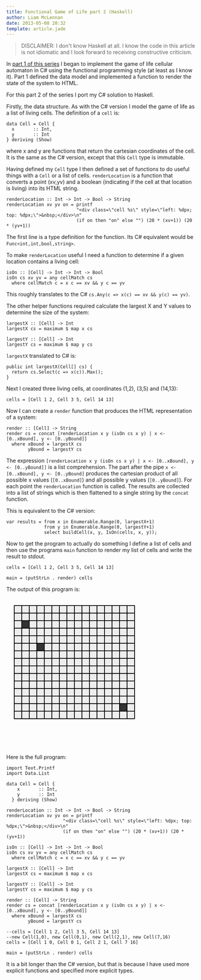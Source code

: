 ```yaml
---
title: Functional Game of Life part 2 (Haskell)
author: Liam McLennan
date: 2013-05-08 20:32
template: article.jade
---
```


<style>
.cell {
    border: 2px solid black;
    width: 18px;
    height: 18px;
    position: absolute;background-color: #eee;
}
.on {
    background-color: #333;
}
</style>

> DISCLAIMER: I don't know Haskell at all. I know the code in this article is not idiomatic and I look forward to receiving constructive criticism.

In [part 1 of this series](../2013-05-06-functional-game-of-life/) I began to implement the game of life cellular automaton in C# using the functional programming style (at least as I know it). Part 1 defined the data model and implemented a function to render the state of the system to HTML. 

For this part 2 of the series I port my C# solution to Haskell. 

Firstly, the data structure. As with the C# version I model the game of life as a list of living cells. The definition of a `cell` is:

    data Cell = Cell {
      x       :: Int,
      y       :: Int
    } deriving (Show)

where x and y are functions that return the cartesian coordinates of the cell. It is the same as the C# version, except that this `Cell` type is immutable.

Having defined my `Cell` type I then defined a set of functions to do useful things with a `Cell` or a list of cells. `renderLocation` is a function that converts a point (xv,yv) and a boolean (indicating if the cell at that location is living) into its HTML string.

    renderLocation :: Int -> Int -> Bool -> String
    renderLocation xv yv on = printf 
                              "<div class=\"cell %s\" style=\"left: %dpx; top: %dpx;\">&nbsp;</div>\n" 
                              (if on then "on" else "") (20 * (xv+1)) (20 * (yv+1))

The first line is a type definition for the function. Its C# equivalent would be `Func<int,int,bool,string>`.

To make `renderLocation` useful I need a function to determine if a given location contains a living cell:

    isOn :: [Cell] -> Int -> Int -> Bool
    isOn cs xv yv = any cellMatch cs
      where cellMatch c = x c == xv && y c == yv

This roughly translates to the C# `cs.Any(c => x(c) == xv && y(c) == yv)`.

The other helper functions required calculate the largest X and Y values to determine the size of the system:

    largestX :: [Cell] -> Int
    largestX cs = maximum $ map x cs

    largestY :: [Cell] -> Int
    largestY cs = maximum $ map y cs

`largestX` translated to C# is:

    public int largestX(Cell[] cs) {
      return cs.Select(c => x(c)).Max();
    }

Next I created three living cells, at coordinates (1,2), (3,5) and (14,13):

    cells = [Cell 1 2, Cell 3 5, Cell 14 13]

Now I can create a `render` function that produces the HTML representation of a system:

    render :: [Cell] -> String
    render cs = concat [renderLocation x y (isOn cs x y) | x <- [0..xBound], y <- [0..yBound]]
      where xBound = largestX cs
            yBound = largestY cs

The expression `[renderLocation x y (isOn cs x y) | x <- [0..xBound], y <- [0..yBound]]` is a list comprehension. The part after the pipe `x <- [0..xBound], y <- [0..yBound]` produces the cartesian product of all possible x values (`[0..xBound]`) and all possible y values (`[0..yBound]`). For each point the `renderLocation` function is called. The results are collected into a list of strings which is then flattened to a single string by the `concat` function.

This is equivalent to the C# version:

    var results = from x in Enumerable.Range(0, largestX+1)
                  from y in Enumerable.Range(0, largestY+1)
                  select buildCell(x, y, IsOn(cells, x, y));

Now to get the program to actually do something I define a list of cells and then use the programs `main` function to render my list of cells and write the result to stdout.

    cells = [Cell 1 2, Cell 3 5, Cell 14 13]

    main = (putStrLn . render) cells

The output of this program is:

<div style="clear:both;height: 400px;">
<div style="position:relative">
  <div style="left: 20px; top: 20px;" class="cell ">&nbsp;</div>
  <div style="left: 20px; top: 40px;" class="cell ">&nbsp;</div>
  <div style="left: 20px; top: 60px;" class="cell ">&nbsp;</div>
  <div style="left: 20px; top: 80px;" class="cell ">&nbsp;</div>
  <div style="left: 20px; top: 100px;" class="cell ">&nbsp;</div>
  <div style="left: 20px; top: 120px;" class="cell ">&nbsp;</div>
  <div style="left: 20px; top: 140px;" class="cell ">&nbsp;</div>
  <div style="left: 20px; top: 160px;" class="cell ">&nbsp;</div>
  <div style="left: 20px; top: 180px;" class="cell ">&nbsp;</div>
  <div style="left: 20px; top: 200px;" class="cell ">&nbsp;</div>
  <div style="left: 20px; top: 220px;" class="cell ">&nbsp;</div>
  <div style="left: 20px; top: 240px;" class="cell ">&nbsp;</div>
  <div style="left: 20px; top: 260px;" class="cell ">&nbsp;</div>
  <div style="left: 20px; top: 280px;" class="cell ">&nbsp;</div>
  <div style="left: 20px; top: 300px;" class="cell ">&nbsp;</div>
  <div style="left: 40px; top: 20px;" class="cell ">&nbsp;</div>
  <div style="left: 40px; top: 40px;" class="cell ">&nbsp;</div>
  <div style="left: 40px; top: 60px;" class="cell on">&nbsp;</div>
  <div style="left: 40px; top: 80px;" class="cell ">&nbsp;</div>
  <div style="left: 40px; top: 100px;" class="cell ">&nbsp;</div>
  <div style="left: 40px; top: 120px;" class="cell ">&nbsp;</div>
  <div style="left: 40px; top: 140px;" class="cell ">&nbsp;</div>
  <div style="left: 40px; top: 160px;" class="cell ">&nbsp;</div>
  <div style="left: 40px; top: 180px;" class="cell ">&nbsp;</div>
  <div style="left: 40px; top: 200px;" class="cell ">&nbsp;</div>
  <div style="left: 40px; top: 220px;" class="cell ">&nbsp;</div>
  <div style="left: 40px; top: 240px;" class="cell ">&nbsp;</div>
  <div style="left: 40px; top: 260px;" class="cell ">&nbsp;</div>
  <div style="left: 40px; top: 280px;" class="cell ">&nbsp;</div>
  <div style="left: 40px; top: 300px;" class="cell ">&nbsp;</div>
  <div style="left: 60px; top: 20px;" class="cell ">&nbsp;</div>
  <div style="left: 60px; top: 40px;" class="cell ">&nbsp;</div>
  <div style="left: 60px; top: 60px;" class="cell ">&nbsp;</div>
  <div style="left: 60px; top: 80px;" class="cell ">&nbsp;</div>
  <div style="left: 60px; top: 100px;" class="cell ">&nbsp;</div>
  <div style="left: 60px; top: 120px;" class="cell ">&nbsp;</div>
  <div style="left: 60px; top: 140px;" class="cell ">&nbsp;</div>
  <div style="left: 60px; top: 160px;" class="cell ">&nbsp;</div>
  <div style="left: 60px; top: 180px;" class="cell ">&nbsp;</div>
  <div style="left: 60px; top: 200px;" class="cell ">&nbsp;</div>
  <div style="left: 60px; top: 220px;" class="cell ">&nbsp;</div>
  <div style="left: 60px; top: 240px;" class="cell ">&nbsp;</div>
  <div style="left: 60px; top: 260px;" class="cell ">&nbsp;</div>
  <div style="left: 60px; top: 280px;" class="cell ">&nbsp;</div>
  <div style="left: 60px; top: 300px;" class="cell ">&nbsp;</div>
  <div style="left: 80px; top: 20px;" class="cell ">&nbsp;</div>
  <div style="left: 80px; top: 40px;" class="cell ">&nbsp;</div>
  <div style="left: 80px; top: 60px;" class="cell ">&nbsp;</div>
  <div style="left: 80px; top: 80px;" class="cell ">&nbsp;</div>
  <div style="left: 80px; top: 100px;" class="cell ">&nbsp;</div>
  <div style="left: 80px; top: 120px;" class="cell on">&nbsp;</div>
  <div style="left: 80px; top: 140px;" class="cell ">&nbsp;</div>
  <div style="left: 80px; top: 160px;" class="cell ">&nbsp;</div>
  <div style="left: 80px; top: 180px;" class="cell ">&nbsp;</div>
  <div style="left: 80px; top: 200px;" class="cell ">&nbsp;</div>
  <div style="left: 80px; top: 220px;" class="cell ">&nbsp;</div>
  <div style="left: 80px; top: 240px;" class="cell ">&nbsp;</div>
  <div style="left: 80px; top: 260px;" class="cell ">&nbsp;</div>
  <div style="left: 80px; top: 280px;" class="cell ">&nbsp;</div>
  <div style="left: 80px; top: 300px;" class="cell ">&nbsp;</div>
  <div style="left: 100px; top: 20px;" class="cell ">&nbsp;</div>
  <div style="left: 100px; top: 40px;" class="cell ">&nbsp;</div>
  <div style="left: 100px; top: 60px;" class="cell ">&nbsp;</div>
  <div style="left: 100px; top: 80px;" class="cell ">&nbsp;</div>
  <div style="left: 100px; top: 100px;" class="cell ">&nbsp;</div>
  <div style="left: 100px; top: 120px;" class="cell ">&nbsp;</div>
  <div style="left: 100px; top: 140px;" class="cell ">&nbsp;</div>
  <div style="left: 100px; top: 160px;" class="cell ">&nbsp;</div>
  <div style="left: 100px; top: 180px;" class="cell ">&nbsp;</div>
  <div style="left: 100px; top: 200px;" class="cell ">&nbsp;</div>
  <div style="left: 100px; top: 220px;" class="cell ">&nbsp;</div>
  <div style="left: 100px; top: 240px;" class="cell ">&nbsp;</div>
  <div style="left: 100px; top: 260px;" class="cell ">&nbsp;</div>
  <div style="left: 100px; top: 280px;" class="cell ">&nbsp;</div>
  <div style="left: 100px; top: 300px;" class="cell ">&nbsp;</div>
  <div style="left: 120px; top: 20px;" class="cell ">&nbsp;</div>
  <div style="left: 120px; top: 40px;" class="cell ">&nbsp;</div>
  <div style="left: 120px; top: 60px;" class="cell ">&nbsp;</div>
  <div style="left: 120px; top: 80px;" class="cell ">&nbsp;</div>
  <div style="left: 120px; top: 100px;" class="cell ">&nbsp;</div>
  <div style="left: 120px; top: 120px;" class="cell ">&nbsp;</div>
  <div style="left: 120px; top: 140px;" class="cell ">&nbsp;</div>
  <div style="left: 120px; top: 160px;" class="cell ">&nbsp;</div>
  <div style="left: 120px; top: 180px;" class="cell ">&nbsp;</div>
  <div style="left: 120px; top: 200px;" class="cell ">&nbsp;</div>
  <div style="left: 120px; top: 220px;" class="cell ">&nbsp;</div>
  <div style="left: 120px; top: 240px;" class="cell ">&nbsp;</div>
  <div style="left: 120px; top: 260px;" class="cell ">&nbsp;</div>
  <div style="left: 120px; top: 280px;" class="cell ">&nbsp;</div>
  <div style="left: 120px; top: 300px;" class="cell ">&nbsp;</div>
  <div style="left: 140px; top: 20px;" class="cell ">&nbsp;</div>
  <div style="left: 140px; top: 40px;" class="cell ">&nbsp;</div>
  <div style="left: 140px; top: 60px;" class="cell ">&nbsp;</div>
  <div style="left: 140px; top: 80px;" class="cell ">&nbsp;</div>
  <div style="left: 140px; top: 100px;" class="cell ">&nbsp;</div>
  <div style="left: 140px; top: 120px;" class="cell ">&nbsp;</div>
  <div style="left: 140px; top: 140px;" class="cell ">&nbsp;</div>
  <div style="left: 140px; top: 160px;" class="cell ">&nbsp;</div>
  <div style="left: 140px; top: 180px;" class="cell ">&nbsp;</div>
  <div style="left: 140px; top: 200px;" class="cell ">&nbsp;</div>
  <div style="left: 140px; top: 220px;" class="cell ">&nbsp;</div>
  <div style="left: 140px; top: 240px;" class="cell ">&nbsp;</div>
  <div style="left: 140px; top: 260px;" class="cell ">&nbsp;</div>
  <div style="left: 140px; top: 280px;" class="cell ">&nbsp;</div>
  <div style="left: 140px; top: 300px;" class="cell ">&nbsp;</div>
  <div style="left: 160px; top: 20px;" class="cell ">&nbsp;</div>
  <div style="left: 160px; top: 40px;" class="cell ">&nbsp;</div>
  <div style="left: 160px; top: 60px;" class="cell ">&nbsp;</div>
  <div style="left: 160px; top: 80px;" class="cell ">&nbsp;</div>
  <div style="left: 160px; top: 100px;" class="cell ">&nbsp;</div>
  <div style="left: 160px; top: 120px;" class="cell ">&nbsp;</div>
  <div style="left: 160px; top: 140px;" class="cell ">&nbsp;</div>
  <div style="left: 160px; top: 160px;" class="cell ">&nbsp;</div>
  <div style="left: 160px; top: 180px;" class="cell ">&nbsp;</div>
  <div style="left: 160px; top: 200px;" class="cell ">&nbsp;</div>
  <div style="left: 160px; top: 220px;" class="cell ">&nbsp;</div>
  <div style="left: 160px; top: 240px;" class="cell ">&nbsp;</div>
  <div style="left: 160px; top: 260px;" class="cell ">&nbsp;</div>
  <div style="left: 160px; top: 280px;" class="cell ">&nbsp;</div>
  <div style="left: 160px; top: 300px;" class="cell ">&nbsp;</div>
  <div style="left: 180px; top: 20px;" class="cell ">&nbsp;</div>
  <div style="left: 180px; top: 40px;" class="cell ">&nbsp;</div>
  <div style="left: 180px; top: 60px;" class="cell ">&nbsp;</div>
  <div style="left: 180px; top: 80px;" class="cell ">&nbsp;</div>
  <div style="left: 180px; top: 100px;" class="cell ">&nbsp;</div>
  <div style="left: 180px; top: 120px;" class="cell ">&nbsp;</div>
  <div style="left: 180px; top: 140px;" class="cell ">&nbsp;</div>
  <div style="left: 180px; top: 160px;" class="cell ">&nbsp;</div>
  <div style="left: 180px; top: 180px;" class="cell ">&nbsp;</div>
  <div style="left: 180px; top: 200px;" class="cell ">&nbsp;</div>
  <div style="left: 180px; top: 220px;" class="cell ">&nbsp;</div>
  <div style="left: 180px; top: 240px;" class="cell ">&nbsp;</div>
  <div style="left: 180px; top: 260px;" class="cell ">&nbsp;</div>
  <div style="left: 180px; top: 280px;" class="cell ">&nbsp;</div>
  <div style="left: 180px; top: 300px;" class="cell ">&nbsp;</div>
  <div style="left: 200px; top: 20px;" class="cell ">&nbsp;</div>
  <div style="left: 200px; top: 40px;" class="cell ">&nbsp;</div>
  <div style="left: 200px; top: 60px;" class="cell ">&nbsp;</div>
  <div style="left: 200px; top: 80px;" class="cell ">&nbsp;</div>
  <div style="left: 200px; top: 100px;" class="cell ">&nbsp;</div>
  <div style="left: 200px; top: 120px;" class="cell ">&nbsp;</div>
  <div style="left: 200px; top: 140px;" class="cell ">&nbsp;</div>
  <div style="left: 200px; top: 160px;" class="cell ">&nbsp;</div>
  <div style="left: 200px; top: 180px;" class="cell ">&nbsp;</div>
  <div style="left: 200px; top: 200px;" class="cell ">&nbsp;</div>
  <div style="left: 200px; top: 220px;" class="cell ">&nbsp;</div>
  <div style="left: 200px; top: 240px;" class="cell ">&nbsp;</div>
  <div style="left: 200px; top: 260px;" class="cell ">&nbsp;</div>
  <div style="left: 200px; top: 280px;" class="cell ">&nbsp;</div>
  <div style="left: 200px; top: 300px;" class="cell ">&nbsp;</div>
  <div style="left: 220px; top: 20px;" class="cell ">&nbsp;</div>
  <div style="left: 220px; top: 40px;" class="cell ">&nbsp;</div>
  <div style="left: 220px; top: 60px;" class="cell ">&nbsp;</div>
  <div style="left: 220px; top: 80px;" class="cell ">&nbsp;</div>
  <div style="left: 220px; top: 100px;" class="cell ">&nbsp;</div>
  <div style="left: 220px; top: 120px;" class="cell ">&nbsp;</div>
  <div style="left: 220px; top: 140px;" class="cell ">&nbsp;</div>
  <div style="left: 220px; top: 160px;" class="cell ">&nbsp;</div>
  <div style="left: 220px; top: 180px;" class="cell ">&nbsp;</div>
  <div style="left: 220px; top: 200px;" class="cell ">&nbsp;</div>
  <div style="left: 220px; top: 220px;" class="cell ">&nbsp;</div>
  <div style="left: 220px; top: 240px;" class="cell ">&nbsp;</div>
  <div style="left: 220px; top: 260px;" class="cell ">&nbsp;</div>
  <div style="left: 220px; top: 280px;" class="cell ">&nbsp;</div>
  <div style="left: 220px; top: 300px;" class="cell ">&nbsp;</div>
  <div style="left: 240px; top: 20px;" class="cell ">&nbsp;</div>
  <div style="left: 240px; top: 40px;" class="cell ">&nbsp;</div>
  <div style="left: 240px; top: 60px;" class="cell ">&nbsp;</div>
  <div style="left: 240px; top: 80px;" class="cell ">&nbsp;</div>
  <div style="left: 240px; top: 100px;" class="cell ">&nbsp;</div>
  <div style="left: 240px; top: 120px;" class="cell ">&nbsp;</div>
  <div style="left: 240px; top: 140px;" class="cell ">&nbsp;</div>
  <div style="left: 240px; top: 160px;" class="cell ">&nbsp;</div>
  <div style="left: 240px; top: 180px;" class="cell ">&nbsp;</div>
  <div style="left: 240px; top: 200px;" class="cell ">&nbsp;</div>
  <div style="left: 240px; top: 220px;" class="cell ">&nbsp;</div>
  <div style="left: 240px; top: 240px;" class="cell ">&nbsp;</div>
  <div style="left: 240px; top: 260px;" class="cell ">&nbsp;</div>
  <div style="left: 240px; top: 280px;" class="cell ">&nbsp;</div>
  <div style="left: 240px; top: 300px;" class="cell ">&nbsp;</div>
  <div style="left: 260px; top: 20px;" class="cell ">&nbsp;</div>
  <div style="left: 260px; top: 40px;" class="cell ">&nbsp;</div>
  <div style="left: 260px; top: 60px;" class="cell ">&nbsp;</div>
  <div style="left: 260px; top: 80px;" class="cell ">&nbsp;</div>
  <div style="left: 260px; top: 100px;" class="cell ">&nbsp;</div>
  <div style="left: 260px; top: 120px;" class="cell ">&nbsp;</div>
  <div style="left: 260px; top: 140px;" class="cell ">&nbsp;</div>
  <div style="left: 260px; top: 160px;" class="cell ">&nbsp;</div>
  <div style="left: 260px; top: 180px;" class="cell ">&nbsp;</div>
  <div style="left: 260px; top: 200px;" class="cell ">&nbsp;</div>
  <div style="left: 260px; top: 220px;" class="cell ">&nbsp;</div>
  <div style="left: 260px; top: 240px;" class="cell ">&nbsp;</div>
  <div style="left: 260px; top: 260px;" class="cell ">&nbsp;</div>
  <div style="left: 260px; top: 280px;" class="cell ">&nbsp;</div>
  <div style="left: 260px; top: 300px;" class="cell ">&nbsp;</div>
  <div style="left: 280px; top: 20px;" class="cell ">&nbsp;</div>
  <div style="left: 280px; top: 40px;" class="cell ">&nbsp;</div>
  <div style="left: 280px; top: 60px;" class="cell ">&nbsp;</div>
  <div style="left: 280px; top: 80px;" class="cell ">&nbsp;</div>
  <div style="left: 280px; top: 100px;" class="cell ">&nbsp;</div>
  <div style="left: 280px; top: 120px;" class="cell ">&nbsp;</div>
  <div style="left: 280px; top: 140px;" class="cell ">&nbsp;</div>
  <div style="left: 280px; top: 160px;" class="cell ">&nbsp;</div>
  <div style="left: 280px; top: 180px;" class="cell ">&nbsp;</div>
  <div style="left: 280px; top: 200px;" class="cell ">&nbsp;</div>
  <div style="left: 280px; top: 220px;" class="cell ">&nbsp;</div>
  <div style="left: 280px; top: 240px;" class="cell ">&nbsp;</div>
  <div style="left: 280px; top: 260px;" class="cell ">&nbsp;</div>
  <div style="left: 280px; top: 280px;" class="cell ">&nbsp;</div>
  <div style="left: 280px; top: 300px;" class="cell ">&nbsp;</div>
  <div style="left: 300px; top: 20px;" class="cell ">&nbsp;</div>
  <div style="left: 300px; top: 40px;" class="cell ">&nbsp;</div>
  <div style="left: 300px; top: 60px;" class="cell ">&nbsp;</div>
  <div style="left: 300px; top: 80px;" class="cell ">&nbsp;</div>
  <div style="left: 300px; top: 100px;" class="cell ">&nbsp;</div>
  <div style="left: 300px; top: 120px;" class="cell ">&nbsp;</div>
  <div style="left: 300px; top: 140px;" class="cell ">&nbsp;</div>
  <div style="left: 300px; top: 160px;" class="cell ">&nbsp;</div>
  <div style="left: 300px; top: 180px;" class="cell ">&nbsp;</div>
  <div style="left: 300px; top: 200px;" class="cell ">&nbsp;</div>
  <div style="left: 300px; top: 220px;" class="cell ">&nbsp;</div>
  <div style="left: 300px; top: 240px;" class="cell ">&nbsp;</div>
  <div style="left: 300px; top: 260px;" class="cell ">&nbsp;</div>
  <div style="left: 300px; top: 280px;" class="cell on">&nbsp;</div>
  <div style="left: 300px; top: 300px;" class="cell ">&nbsp;</div>
  <div style="left: 320px; top: 20px;" class="cell ">&nbsp;</div>
  <div style="left: 320px; top: 40px;" class="cell ">&nbsp;</div>
  <div style="left: 320px; top: 60px;" class="cell ">&nbsp;</div>
  <div style="left: 320px; top: 80px;" class="cell ">&nbsp;</div>
  <div style="left: 320px; top: 100px;" class="cell ">&nbsp;</div>
  <div style="left: 320px; top: 120px;" class="cell ">&nbsp;</div>
  <div style="left: 320px; top: 140px;" class="cell ">&nbsp;</div>
  <div style="left: 320px; top: 160px;" class="cell ">&nbsp;</div>
  <div style="left: 320px; top: 180px;" class="cell ">&nbsp;</div>
  <div style="left: 320px; top: 200px;" class="cell ">&nbsp;</div>
  <div style="left: 320px; top: 220px;" class="cell ">&nbsp;</div>
  <div style="left: 320px; top: 240px;" class="cell ">&nbsp;</div>
  <div style="left: 320px; top: 260px;" class="cell ">&nbsp;</div>
  <div style="left: 320px; top: 280px;" class="cell ">&nbsp;</div>
  <div style="left: 320px; top: 300px;" class="cell ">&nbsp;</div>
</div>
</div>

Here is the full program:

    import Text.Printf
    import Data.List

    data Cell = Cell {
        x       :: Int,
        y       :: Int
      } deriving (Show)

    renderLocation :: Int -> Int -> Bool -> String
    renderLocation xv yv on = printf 
                         "<div class=\"cell %s\" style=\"left: %dpx; top: %dpx;\">&nbsp;</div>\n" 
                         (if on then "on" else "") (20 * (xv+1)) (20 * (yv+1))

    isOn :: [Cell] -> Int -> Int -> Bool
    isOn cs xv yv = any cellMatch cs
      where cellMatch c = x c == xv && y c == yv

    largestX :: [Cell] -> Int
    largestX cs = maximum $ map x cs

    largestY :: [Cell] -> Int
    largestY cs = maximum $ map y cs

    render :: [Cell] -> String
    render cs = concat [renderLocation x y (isOn cs x y) | x <- [0..xBound], y <- [0..yBound]]
      where xBound = largestX cs
            yBound = largestY cs

    --cells = [Cell 1 2, Cell 3 5, Cell 14 13]
    --new Cell(1,0), new Cell(0,1), new Cell(2,1), new Cell(7,16)
    cells = [Cell 1 0, Cell 0 1, Cell 2 1, Cell 7 16]

    main = (putStrLn . render) cells

It is a bit longer than the C# version, but that is because I have used more explicit functions and specified more explicit types.
